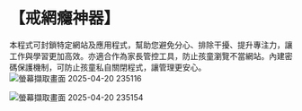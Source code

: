 # 【戒網癮神器】
本程式可封鎖特定網站及應用程式，幫助您避免分心、排除干擾、提升專注力，讓工作與學習更加高效。亦適合作為家長管控工具，防止孩童瀏覽不當網站。內建密碼保護機制，可防止孩童私自關閉程式，讓管理更安心。
![螢幕擷取畫面 2025-04-20 235116](https://github.com/user-attachments/assets/cb5708f8-4c03-450e-9a56-0573666d1bc4)

![螢幕擷取畫面 2025-04-20 235154](https://github.com/user-attachments/assets/8ed782d4-5c81-48bb-92ff-58b28851e683)
